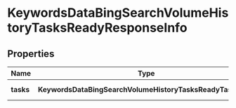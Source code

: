 # KeywordsDataBingSearchVolumeHistoryTasksReadyResponseInfo

## Properties

| Name | Type | Description | Notes |
|------------ | ------------- | ------------- | -------------|
**tasks** | **KeywordsDataBingSearchVolumeHistoryTasksReadyTaskInfo[]** | array of tasks |[optional]|